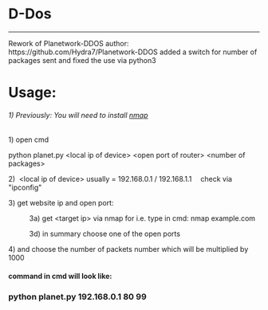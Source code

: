 # D-Dos
<hr>
Rework of Planetwork-DDOS author: https://github.com/Hydra7/Planetwork-DDOS
added a switch for number of packages sent and fixed the use via python3 
<h1>Usage:</h1>
<h6><p>1)&nbsp;Previously: You will need to install <a href="https://nmap.org/download.html">nmap</a> </p></h6>
<p>1)&nbsp;open cmd</p>
<p>python planet.py &lt;local ip of device&gt; &lt;open port of router&gt; &lt;number of packages&gt;</p>
<p>2)&nbsp; &lt;local ip of device&gt; usually = 192.168.0.1 / 192.168.1.1 &emsp;check via "ipconfig"</p>
<p>3)&nbsp;get website ip and open port:</p>
    <p>&emsp;&emsp;&emsp;3a)&nbsp;get &lt;target ip&gt via nmap for i.e. type in cmd: nmap example.com</p>
    <p>&emsp;&emsp;&emsp;3d)&nbsp;in summary choose one of the open ports</p>
<p>4)&nbsp;and choose the number of packets number which will be multiplied by 1000</p>
<h4>
<p>command in cmd will look like:</p></h4>
<h3><p>python planet.py 192.168.0.1 80 99</p></h3>
